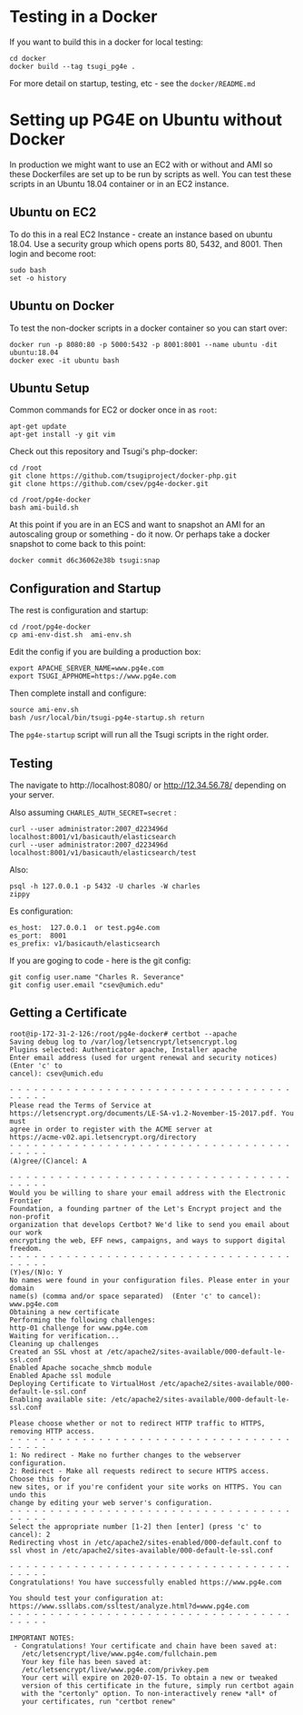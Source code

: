 Testing in a Docker
===================

If you want to build this in a docker for local testing:

    cd docker
    docker build --tag tsugi_pg4e .

For more detail on startup, testing, etc - see the `docker/README.md`

Setting up PG4E on Ubuntu without Docker
========================================

In production we might want to use an EC2 with or without and AMI so 
these Dockerfiles are set up to be run by scripts as well.  You can
test these scripts in an Ubuntu 18.04 container or in an EC2 instance.


Ubuntu on EC2
-------------

To do this in a real EC2 Instance - create an instance based on ubuntu 18.04.
Use a security group which opens ports 80, 5432, and 8001.  Then login
and become root:

    sudo bash
    set -o history

Ubuntu on Docker
----------------

To test the non-docker scripts in a docker container so you can start over:

    docker run -p 8080:80 -p 5000:5432 -p 8001:8001 --name ubuntu -dit ubuntu:18.04
    docker exec -it ubuntu bash

Ubuntu Setup
------------

Common commands for EC2 or docker once in as `root`:

    apt-get update
    apt-get install -y git vim

Check out this repository and Tsugi's php-docker:

    cd /root
    git clone https://github.com/tsugiproject/docker-php.git
    git clone https://github.com/csev/pg4e-docker.git

    cd /root/pg4e-docker
    bash ami-build.sh

At this point if you are in an ECS and want to snapshot an AMI for an autoscaling group
or something - do it now.  Or perhaps take a docker snapshot to come back to this point:

    docker commit d6c36062e38b tsugi:snap

Configuration and Startup
-------------------------

The rest is configuration and startup:

    cd /root/pg4e-docker
    cp ami-env-dist.sh  ami-env.sh

Edit the config if you are building a production box:

    export APACHE_SERVER_NAME=www.pg4e.com
    export TSUGI_APPHOME=https://www.pg4e.com

Then complete install and configure:

    source ami-env.sh
    bash /usr/local/bin/tsugi-pg4e-startup.sh return

The `pg4e-startup` script will run all the Tsugi scripts in the right order.

Testing
-------

The navigate to http://localhost:8080/ or http://12.34.56.78/ depending on your server.

Also assuming `CHARLES_AUTH_SECRET=secret` :

    curl --user administrator:2007_d223496d localhost:8001/v1/basicauth/elasticsearch
    curl --user administrator:2007_d223496d localhost:8001/v1/basicauth/elasticsearch/test

Also:

    psql -h 127.0.0.1 -p 5432 -U charles -W charles
    zippy

Es configuration:

    es_host:  127.0.0.1  or test.pg4e.com
    es_port:  8001
    es_prefix: v1/basicauth/elasticsearch

If you are goging to code - here is the git config:

    git config user.name "Charles R. Severance"
    git config user.email "csev@umich.edu"

Getting a Certificate
---------------------

    root@ip-172-31-2-126:/root/pg4e-docker# certbot --apache
    Saving debug log to /var/log/letsencrypt/letsencrypt.log
    Plugins selected: Authenticator apache, Installer apache
    Enter email address (used for urgent renewal and security notices) (Enter 'c' to
    cancel): csev@umich.edu

    - - - - - - - - - - - - - - - - - - - - - - - - - - - - - - - - - - - - - - - -
    Please read the Terms of Service at
    https://letsencrypt.org/documents/LE-SA-v1.2-November-15-2017.pdf. You must
    agree in order to register with the ACME server at
    https://acme-v02.api.letsencrypt.org/directory
    - - - - - - - - - - - - - - - - - - - - - - - - - - - - - - - - - - - - - - - -
    (A)gree/(C)ancel: A

    - - - - - - - - - - - - - - - - - - - - - - - - - - - - - - - - - - - - - - - -
    Would you be willing to share your email address with the Electronic Frontier
    Foundation, a founding partner of the Let's Encrypt project and the non-profit
    organization that develops Certbot? We'd like to send you email about our work
    encrypting the web, EFF news, campaigns, and ways to support digital freedom.
    - - - - - - - - - - - - - - - - - - - - - - - - - - - - - - - - - - - - - - - -
    (Y)es/(N)o: Y
    No names were found in your configuration files. Please enter in your domain
    name(s) (comma and/or space separated)  (Enter 'c' to cancel): www.pg4e.com
    Obtaining a new certificate
    Performing the following challenges:
    http-01 challenge for www.pg4e.com
    Waiting for verification...
    Cleaning up challenges
    Created an SSL vhost at /etc/apache2/sites-available/000-default-le-ssl.conf
    Enabled Apache socache_shmcb module
    Enabled Apache ssl module
    Deploying Certificate to VirtualHost /etc/apache2/sites-available/000-default-le-ssl.conf
    Enabling available site: /etc/apache2/sites-available/000-default-le-ssl.conf

    Please choose whether or not to redirect HTTP traffic to HTTPS, removing HTTP access.
    - - - - - - - - - - - - - - - - - - - - - - - - - - - - - - - - - - - - - - - -
    1: No redirect - Make no further changes to the webserver configuration.
    2: Redirect - Make all requests redirect to secure HTTPS access. Choose this for
    new sites, or if you're confident your site works on HTTPS. You can undo this
    change by editing your web server's configuration.
    - - - - - - - - - - - - - - - - - - - - - - - - - - - - - - - - - - - - - - - -
    Select the appropriate number [1-2] then [enter] (press 'c' to cancel): 2
    Redirecting vhost in /etc/apache2/sites-enabled/000-default.conf to ssl vhost in /etc/apache2/sites-available/000-default-le-ssl.conf

    - - - - - - - - - - - - - - - - - - - - - - - - - - - - - - - - - - - - - - - -
    Congratulations! You have successfully enabled https://www.pg4e.com

    You should test your configuration at:
    https://www.ssllabs.com/ssltest/analyze.html?d=www.pg4e.com
    - - - - - - - - - - - - - - - - - - - - - - - - - - - - - - - - - - - - - - - -

    IMPORTANT NOTES:
     - Congratulations! Your certificate and chain have been saved at:
       /etc/letsencrypt/live/www.pg4e.com/fullchain.pem
       Your key file has been saved at:
       /etc/letsencrypt/live/www.pg4e.com/privkey.pem
       Your cert will expire on 2020-07-15. To obtain a new or tweaked
       version of this certificate in the future, simply run certbot again
       with the "certonly" option. To non-interactively renew *all* of
       your certificates, run "certbot renew"

